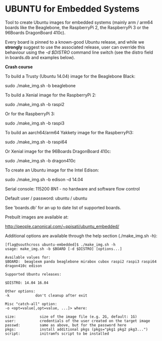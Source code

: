 # UBUNTU for Embedded Systems

Tool to create Ubuntu images for embedded systems (mainly arm / arm64 boards
like the Beaglebone, the RaspberryPi 2, the RaspberryPi 3 or the 96Boards
DragonBoard 410c).

Every board is pinned to a known-good Ubuntu release, and while we **strongly**
suggest to use the associated release, user can override this behaviour using the
_-d $DISTRO_ command line switch (see the distro field in boards.db and examples
below).

**Crash course**

To build a Trusty (Ubuntu 14.04) image for the Beaglebone Black:

sudo ./make_img.sh -b beaglebone

To build a Xenial image for the RaspberryPi 2:

sudo ./make_img.sh -b raspi2

Or for the RaspberryPi 3:

sudo ./make_img.sh -b raspi3

To build an aarch64/arm64 Yakkety image for the RaspberryPi3:

sudo ./make_img.sh -b raspi64

Or Xenial image for the 96Boards DragonBoard 410c:

sudo ./make_img.sh -b dragon410c

To create an Ubuntu image for the Intel Edison:

sudo ./make_img.sh -b edison -d 14.04

Serial console: 115200 8N1 - no hardware and software flow control 

Default user / password: ubuntu / ubuntu

See 'boards.db' for an up to date list of supported boards.

Prebuilt images are available at:

http://people.canonical.com/~ppisati/ubuntu_embedded/

Additional options are available through the help section (./make_img.sh -h):

```
[flag@southcross ubuntu-embedded]$ ./make_img.sh -h
usage: make_img.sh -b $BOARD [-d $DISTRO] [options...]

Available values for:
$BOARD:  beaglexm panda beaglebone mirabox cubox raspi2 raspi3 raspi64 dragon410c edison

Supported Ubuntu releases:

$DISTRO: 14.04 16.04

Other options:
-k            don't cleanup after exit

Misc "catch-all" option:
-o <opt=value[,opt=value, ...]> where:

size:			size of the image file (e.g. 2G, default: 1G)
user:			credentials of the user created on the target image
passwd:			same as above, but for the password here
pkgs:			install additional pkgs (pkgs="pkg1 pkg2 pkg3...")
script:			initramfs script to be installed
```
